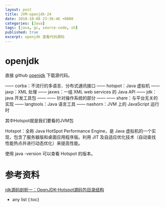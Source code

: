 ```yaml
---
layout: post
title: JVM-openjdk-24
date: 2018-10-08 23:36:46 +0800
categories: [Java]
tags: [java, gc, source-code, sh]
published: true
excerpt: openjdk 查看代码源码
---
```


# openjdk

直接 github [openjdk](https://github.com/unofficial-openjdk/openjdk) 下载源代码。

—— corba：不流行的多语言、分布式通讯接口 
—— hotspot：Java 虚拟机 
—— jaxp：XML 处理 
—— jaxws：一组 XML web services 的 Java API 
—— jdk：java 开发工具包 
—— —— 针对操作系统的部分 
—— —— share：与平台无关的实现 
—— langtools：Java 语言工具 
—— nashorn：JVM 上的 JavaScript 运行时

其中Hotspot就是我们要看的JVM包

Hotspot：全称 Java HotSpot Performance Engine，是 Java 虚拟机的一个实现，包含了服务器版和桌面应用程序版。利用 JIT 及自适应优化技术（自动查找性能热点并进行动态优化）来提高性能。

使用 java -version 可以查看 Hotspot 的版本。



# 参考资料

[jdk源码剖析一：OpenJDK-Hotspot源码包目录结构](https://www.cnblogs.com/dennyzhangdd/p/6734933.html)



* any list
{:toc}